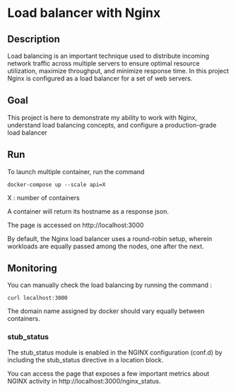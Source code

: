 # Load balancer with Nginx

## Description

Load balancing is an important technique used to distribute incoming network traffic across multiple servers to ensure optimal resource utilization, maximize throughput, and minimize response time. In this project Nginx is configured as a load balancer for a set of web servers.

## Goal

This project is here to demonstrate my ability to work with Nginx, understand load balancing concepts, and configure a production-grade load balancer

## Run

To launch multiple container, run the command

`docker-compose up --scale api=X`

X : number of containers

A container will return its hostname as a response json.

The page is accessed on http://localhost:3000

By default, the Nginx load balancer uses a round-robin setup, wherein workloads are equally passed among the nodes, one after the next.

## Monitoring

You can manually check the load balancing by running the command :

`curl localhost:3000`

The domain name assigned by docker should vary equally between containers.

### stub_status

The stub_status module is enabled in the NGINX configuration (conf.d) by including the stub_status directive in a location block.

You can access the page that exposes a few important metrics about NGINX activity in http://localhost:3000/nginx_status.
